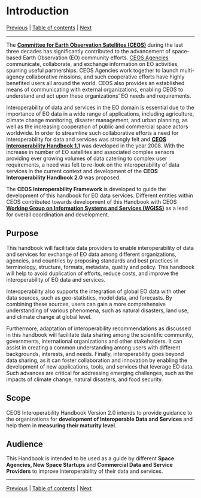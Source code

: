 # Introduction

[Previous](README.md) | [Table of contents](README.md) | [Next](Framework.md)

***

The [**Committee for Earth Observation Satellites (CEOS)**](https://ceos.org) during the last three decades has significantly contributed to the advancement of space-based Earth
Observation (EO) community efforts. [CEOS Agencies](https://ceos.org/agencies/) communicate, collaborate, and exchange information on EO activities, spurring
useful partnerships. CEOS Agencies work together to launch multi-agency collaborative missions, and such cooperative efforts have highly benefited users all
around the world. CEOS also provides an established means of communicating with external organizations, enabling CEOS to understand and act upon these
organizations’ EO needs and requirements.

Interoperability of data and services in the EO domain is essential due to the importance of EO data in a wide range of applications, including agriculture,
climate change monitoring, disaster management, and urban planning, as well as the increasing cooperation of public and commercial space actors worldwide. In
order to streamline such collaborative efforts a need for Interoperability for data and services was strongly felt and [**CEOS Interoperability Handbook 1.1**](https://ceos.org/document_management/Working_Groups/WGISS/Documents/WGISS_CEOS-Interoperability-Handbook_Feb2008.pdf) was developed in the year 2008. 
With the increase in number of EO satellites and associated complex sensors providing ever growing volumes of data catering
to complex user requirements, a need was felt to re-look on the interoperability of data services in the current context and development of
the **CEOS Interoperability Handbook 2.0** was proposed.

The **CEOS Interoperability Framework** is developed to guide the development of this handbook for EO data services. Different entities within
CEOS contributed towards development of this Handbook with CEOS [**Working Group on Information Systems and Services (WGISS)**](https://ceos.org/ourwork/workinggroups/wgiss/) as a lead
for overall coordination and development.

## Purpose

This handbook will facilitate data providers to enable interoperability of data and services for exchange of EO data among different organizations,
agencies, and countries by proposing standards and best practices in terminology, structure, formats, metadata, quality and policy. This handbook will help to avoid duplication of efforts,
reduce costs, and improve the interoperability of EO data and services.

Interoperability also supports the integration of global EO data with other data sources, such as geo-statistics, model data, and forecasts. By combining these
sources, users can gain a more comprehensive understanding of various phenomena, such as natural disasters, land use, and climate change at global level.

Furthermore, adaptation of interoperability recommendations as discussed in this handbook will facilitate data sharing among the scientific community, governments, international
organizations and other stakeholders. It can assist in creating a common understanding among users with different backgrounds, interests, and needs. Finally,
interoperability goes beyond data sharing, as it can foster collaboration and innovation by enabling the development of new applications, tools, and services
that leverage EO data. Such advances are critical for addressing emerging challenges, such as the impacts of climate change, natural disasters, and food security.

## Scope

CEOS Interoperability Handbook Version 2.0 intends to provide guidance to the organizations for **development of Interoperable Data and Services** and help them
in **measuring their maturity level**.  

## Audience

This Handbook is intended to be used as a guide by different **Space Agencies, New Space Startups** and **Commercial Data and Service Providers** to improve
interoperability of their data and services.

***
[Previous](README.md) | [Table of contents](README.md) | [Next](Framework.md)
